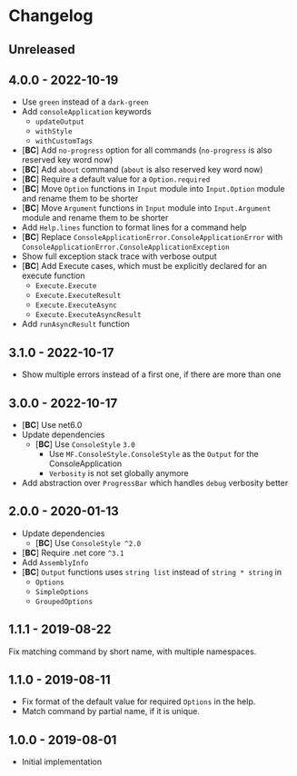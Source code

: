 # Changelog

<!-- There is always Unreleased section on the top. Subsections (Add, Changed, Fix, Removed) should be Add as needed. -->
## Unreleased

## 4.0.0 - 2022-10-19
- Use `green` instead of a `dark-green`
- Add `consoleApplication` keywords
    - `updateOutput`
    - `withStyle`
    - `withCustomTags`
- [**BC**] Add `no-progress` option for all commands (`no-progress` is also reserved key word now)
- [**BC**] Add `about` command (`about` is also reserved key word now)
- [**BC**] Require a default value for a `Option.required`
- [**BC**] Move `Option` functions in `Input` module into `Input.Option` module and rename them to be shorter
- [**BC**] Move `Argument` functions in `Input` module into `Input.Argument` module and rename them to be shorter
- Add `Help.lines` function to format lines for a command help
- [**BC**] Replace `ConsoleApplicationError.ConsoleApplicationError` with `ConsoleApplicationError.ConsoleApplicationException`
- Show full exception stack trace with verbose output
- [**BC**] Add Execute cases, which must be explicitly declared for an execute function
    - `Execute.Execute`
    - `Execute.ExecuteResult`
    - `Execute.ExecuteAsync`
    - `Execute.ExecuteAsyncResult`
- Add `runAsyncResult` function

## 3.1.0 - 2022-10-17
- Show multiple errors instead of a first one, if there are more than one

## 3.0.0 - 2022-10-17
- [**BC**] Use net6.0
- Update dependencies
    - [**BC**] Use `ConsoleStyle` `3.0`
        - Use `MF.ConsoleStyle.ConsoleStyle` as the `Output` for the ConsoleApplication
        - `Verbosity` is not set globally anymore
- Add abstraction over `ProgressBar` which handles `debug` verbosity better

## 2.0.0 - 2020-01-13
- Update dependencies
    - [**BC**] Use `ConsoleStyle ^2.0`
- [**BC**] Require .net core `^3.1`
- Add `AssemblyInfo`
- [**BC**] `Output` functions uses `string list` instead of `string * string` in
    - `Options`
    - `SimpleOptions`
    - `GroupedOptions`

## 1.1.1 - 2019-08-22
Fix matching command by short name, with multiple namespaces.

## 1.1.0 - 2019-08-11
- Fix format of the default value for required `Options` in the help.
- Match command by partial name, if it is unique.

## 1.0.0 - 2019-08-01
- Initial implementation
